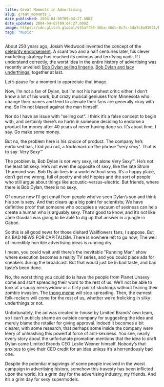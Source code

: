 ```yaml
---
title: Great Moments in Advertising
slug: great_moments_i
date_published: 2004-04-05T09:04:27.000Z
date_updated: 2004-04-05T09:04:27.000Z
image: https://cdn.glitch.global/d45aff89-36ba-46db-8c7c-3da7c8a93931/Dylan.jpg?v=1679884419089
tags: "music"
---
```


About 250 years ago, Josiah Wedwood invented the concept of the [celebrity endorsement](http://www.forbes.com/2004/03/15/cx_dd_mibp_0315wedgwood.html). A scant two and a half centuries later, his clever marketing strategy has reached its ominous and terrifying nadir. If I understand correctly, the worst idea in the entire history of advertising was recently unveiled: [Bob Dylan selling lingerie](http://sfgate.com/cgi-bin/article.cgi?file=/c/a/2004/04/03/MNGRI608A81.DTL). [Bob Dylan and lacy underthings](http://advertising.wsj.com/marketing_stories/J20040402000138.htm), together at last.

Let’s pause for a moment to appreciate that image.

Now, I’m not a fan of Dylan, but I’m not his harshest critic either. I don’t know a lot of his work, but crazy musical geniuses from Minnesota who change their names and tend to alienate their fans are generally okay with me. So I’m not biased against the man himself.

Nor do I have an issue with "selling out". I think it’s a false concept to begin with, and certainly there’s no harm in someone deciding to endorse a product for money after 40 years of never having done so. It’s about time, I say. Go make some money.

But no, the problem here is his *choice* of product. The company he’s endorsed has, I kid you not, a *trademark* on the phrase "very sexy". That is to say: Very Sexy™

The problem is, Bob Dylan is *not* very sexy, let alone Very Sexy™. He’s not the least bit sexy. He’s not even the opposite of sexy, like the late Strom Thurmond was. Bob Dylan lives in a world without sexy. It’s a happy place, don’t get me wrong, full of poetry and old hippies and the sort of people who still argue about things like acoustic-versus-electric. But friends, where there is Bob Dylan, there is no sexy.

Of course now I’ll get email from people who’ve seen Dylan’s son and think his son is sexy. And that clears up a big point for scientists; We have definitive proof that someone who occupies a vacuum of sexiness can help create a human who is arguably sexy. That’s good to know, and it’s not like Jane Goodall was going to be able to dig up that answer in a jungle in Gabon.

So this is all good news for those diehard Wallflowers fans, I suppose. But it’s BAD NEWS FOR CAPITALISM. There is nowhere left to go now; The well of incredibly horrible advertising ideas is running dry.

I mean, you could wait until there’s the inevitable "Running Man" show where execution becomes a reality TV series, and you could place ads for sneakers during the broadcast. But that would just be in bad taste, and bad taste’s been done.

No, the worst thing you could do is have the people from Planet Unsexy come and start spreading their word to the rest of us. We’ll not be able to look at a saucy merrywidow or a flirty pair of stockings without fearing their zombie invasion. The [thong meme](http://www.dashes.com/anil/2003/09/24/emptying_my_hea) will stop spreading. Then, the earnest folk-rockers will come for the rest of us, whether we’re frolicking in sliky underthings or not.

Unfortunately, the ad was created in-house by Limited Brands’ own team, so I can’t publicly shame an outside company for suggesting the idea and merely blame the retailer for giving approval. Indeed it becomes a bit clearer, with some research, that perhaps some inside the company were leery of unleashing this powerful force of anti-sexiness. You see, nearly every story about the unfortunate promotion mentions that the idea to draft Dylan came Limited Brands CEO Leslie Wexner himself. Nobody’s that anxious to give their CEO credit for an idea unless it’s a horrendously bad one.

Despite the potential misgivings of some people involved in the worst campaign in advertising history, somehow this travesty has been inflicted upon the world. It’s a grim day for the advertising industry, my friends. And it’s a grim day for sexy supermodels.
